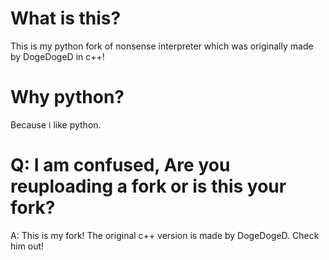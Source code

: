 # What is this?
This is my python fork of nonsense interpreter which was originally made by DogeDogeD in c++!
# Why python?
Because i like python.
# Q: I am confused, Are you reuploading a fork or is this your fork?
A: This is my fork! The original c++ version is made by DogeDogeD. Check him out!
